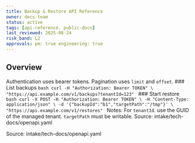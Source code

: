 ```yaml
---
title: Backup & Restore API Reference
owner: docs-team
status: active
tags: [api-reference. public-docs]
last_reviewed: 2025-08-24
risk_band: L2
approvals: pm: true engineering: true
---
```

## Overview
Authentication uses bearer tokens. Pagination uses `limit` and `offset`. ### List backups ```bash
curl -H "Authorization: Bearer TOKEN" \ "https://api.example.com/v1/backups?tenantId=123"
``` ### Start restore ```bash
curl -X POST -H "Authorization: Bearer TOKEN" \ -H "Content-Type: application/json" \ -d '{"backupId":"b1","targetPath":"/tmp"}' \ "https://api.example.com/v1/restores"
``` Notes: For `tenantId`. use the GUID of the managed tenant. `targetPath` must be writable. Source: intake/tech-docs/openapi.yaml

Source: intake/tech-docs/openapi.yaml
